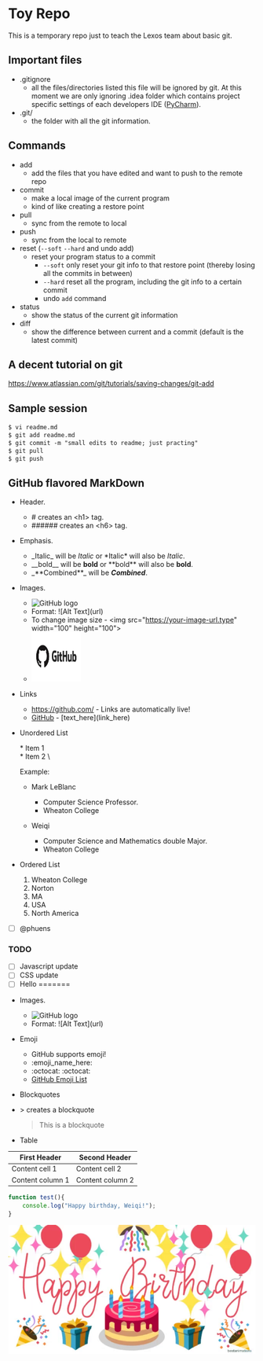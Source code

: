 # Toy Repo
This is a temporary repo just to teach the Lexos team about basic git.  

## Important files
  * .gitignore
    * all the files/directories listed this file will be ignored by git. At this moment we are only ignoring .idea folder which contains project specific settings of each developers IDE ([PyCharm](https://www.jetbrains.com/pycharm/)).
  * .git/
    * the folder with all the git information.

## Commands

  * add  
    * add the files that you have edited and want to push to the remote repo  
  * commit  
    * make a local image of the current program  
    * kind of like creating a restore point
  * pull  
    * sync from the remote to local  
  * push  
    * sync from the local to remote 
  * reset (`--soft` `--hard` and undo add)  
    * reset your program status to a commit  
        * `--soft` only reset your git info to that restore point (thereby losing all the commits in between)  
        * `--hard` reset all the program, including the git info to a certain commit   
        * undo `add` command  
  * status  
    * show the status of the current git information
  * diff  
    * show the difference between current and a commit (default is the latest commit)

## A decent tutorial on git
https://www.atlassian.com/git/tutorials/saving-changes/git-add

## Sample session

```
$ vi readme.md
$ git add readme.md
$ git commit -m "small edits to readme; just practing"
$ git pull
$ git push
```
## GitHub flavored MarkDown
* Header.
  * \# creates an \<h1\> tag.
  * \###### creates an \<h6\> tag.
* Emphasis.
  * \_Italic\_ will be _Italic_ or \*Italic\* will also be *Italic*.
  * \_\_bold\_\_ will be __bold__ or \*\*bold\*\* will also be **bold**.
  * \_\*\*Combined\*\*\_ will be _**Combined**_.

* Images.
   * ![GitHub logo](https://bit.ly/2Ghxraw|width=100)
   * Format: !\[Alt Text](url)
   * To change image size - \<img src="https://your-image-url.type" width="100" height="100"\>
   * <img src="/images/logo.jpg" width="100" height="100">
* Links
  * https://github.com/ - Links are automatically live!
  * [GitHub](https://github.com/) - \[text_here\]\(link_here\) 

* Unordered List

    \* Item 1 \
    \* Item 2 \

  Example:
  * Mark LeBlanc
    * Computer Science Professor.
    * Wheaton College

  * Weiqi
    * Computer Science and Mathematics double Major.
    * Wheaton College

* Ordered List
  1. Wheaton College
  2. Norton
  3. MA  
  4. USA
  5. North America


- [ ] @phuens
### TODO
- [ ] Javascript update
- [ ] CSS update
- [ ] Hello
=======
* Images.
   * ![GitHub logo](https://bit.ly/2Ghxraw|width=100)
   * Format: !\[Alt Text](url)
 
 * Emoji
   * GitHub supports emoji! 
   * \:emoji_name_here:
   * :octocat:  \:octocat:
   * [GitHub Emoji List](git@github.com:WheatonCS/ToyRepo.git)  
  
 * Blockquotes
  * \> creates a blockquote 
    >This is a blockquote
    
* Table

First Header|Second Header
------------|-------------
Content cell 1|Content cell 2
Content column 1|Content column 2

```javascript
function test(){
    console.log("Happy birthday, Weiqi!");
}
```

![Happy Birthday Weiqi!](/images/for_Weiqi.png)